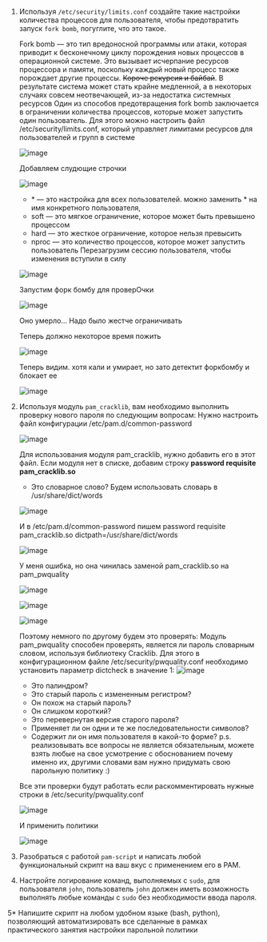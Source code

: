 1. Используя `/etc/security/limits.conf` создайте такие настройки количества процессов для пользователя, чтобы предотвратить запуск `fork bomb`, погуглите, что это такое.

   Fork bomb — это тип вредоносной программы или атаки, которая приводит к бесконечному циклу порождения новых процессов в операционной системе. Это вызывает исчерпание ресурсов процессора и памяти, поскольку каждый новый процесс также порождает другие процессы. ~~Короче рекурсия и байбай~~. В результате система может стать крайне медленной, а в некоторых случаях совсем неотвечающей, из-за недостатка системных ресурсов
   Один из способов предотвращения fork bomb заключается в ограничении количества процессов, которые может запустить один пользователь. Для этого можно настроить файл /etc/security/limits.conf, который управляет лимитами ресурсов для пользователей и групп в системе

   ![image](https://github.com/user-attachments/assets/2f81b727-58e0-4797-b419-e694705a3ce6)

   Добавляем слудющие строчки

   ![image](https://github.com/user-attachments/assets/2b9130f8-2c23-4204-bb72-7bfab5869ede)
   * \* — это настройка для всех пользователей. можно заменить * на имя конкретного пользователя,
   * soft — это мягкое ограничение, которое может быть превышено процессом
   * hard — это жесткое ограничение, которое нельзя превысить
   * nproc — это количество процессов, которое может запустить пользователь
   Перезагрузим сессию пользователя, чтобы изменения вступили в силу

   ![image](https://github.com/user-attachments/assets/03bc3154-ffc8-4cf4-818b-1135c57927f7)

   Запустим форк бомбу для проверОчки

   ![image](https://github.com/user-attachments/assets/96674a92-7ef0-4a5e-8fef-fb7af338f2c3)

   Оно умерло... Надо было жестче ограничивать
   
   Теперь должно некоторое время пожить

   ![image](https://github.com/user-attachments/assets/c39c6a76-21a1-4a49-859c-1c153abbc936)
   
   Теперь видим. хотя кали и умирает, но зато детектит форкбомбу и блокает ее
   
   ![image](https://github.com/user-attachments/assets/c8757070-7b35-4ee0-9dac-196af12cf6d2)

2. Используя модуль `pam_cracklib`,  вам необходимо выполнить проверку нового пароля по следующим вопросам:
   Нужно настроить файл конфигурации /etc/pam.d/common-password

   ![image](https://github.com/user-attachments/assets/34915fdd-89b9-40cc-ab75-54d7607ba765)
   
   Для использования модуля pam_cracklib, нужно добавить его в этот файл. Если модуля нет в списке, добавим строку
   **password requisite pam_cracklib.so**

   * Это словарное слово?
   Будем использовать словарь в /usr/share/dict/words
   
   ![image](https://github.com/user-attachments/assets/29692d13-913a-45ba-8391-11b26687d524)

   И в /etc/pam.d/common-password пишем
   password requisite pam_cracklib.so dictpath=/usr/share/dict/words
   
   ![image](https://github.com/user-attachments/assets/2e2ab1b2-9c5e-4c43-832c-3bf86d2bbbd1)
   
   У меня ошибка, но она чинилась заменой pam_cracklib.so на pam_pwquality

   ![image](https://github.com/user-attachments/assets/ff7c040d-2bf5-4322-bf45-46e2022bc3aa)

   ![image](https://github.com/user-attachments/assets/b5fe7fe6-7efa-4bca-93d4-10f021813dc2)

   ![image](https://github.com/user-attachments/assets/ab0617ec-2782-40a2-9ec5-3a8e7753c02c)

   Поэтому немного по другому будем это проверять:
   Модуль pam_pwquality способен проверять, является ли пароль словарным словом, используя библиотеку Cracklib. Для этого в конфигурационном файле /etc/security/pwquality.conf необходимо установить параметр dictcheck в значение 1:
   ![image](https://github.com/user-attachments/assets/ca691f7d-829f-4154-a7b3-02856dbfa017)

   * Это палиндром?
   * Это старый пароль с измененным регистром?
   * Он похож на старый пароль?
   * Он слишком короткий?
   * Это перевернутая версия старого пароля?
   * Применяет ли он одни и те же последовательности символов?
   * Содержит ли он имя пользователя в какой-то форме? p.s. реализовывать все вопросы не является обязательным, можете взять любые на свое усмотрение с обоснованием почему именно их, другими словами вам нужно придумать свою парольную политику :)
   
   Все эти проверки будут работать если раскомментировать нужные строки в /etc/security/pwquality.conf

   ![image](https://github.com/user-attachments/assets/486c9b9f-4c14-48d0-b8b6-fae0b81b1fa9)
   
   И применить политики
   
   ![image](https://github.com/user-attachments/assets/2fed4186-f817-4d7b-9863-be222462cc4d)

3. Разобраться с работой `pam-script` и написать любой функциональный скрипт на ваш вкус с применением его в PAM.
4. Настройте логирование команд, выполняемых с `sudo`, для пользователя `john`, пользователь `john` должен иметь возможность выполнять любые команды с `sudo` без необходимости ввода пароля.

5\* Напишите скрипт на любом удобном языке (bash, python), позволяющий автоматизировать все сделанные в рамках практического занятия настройки парольной политики
